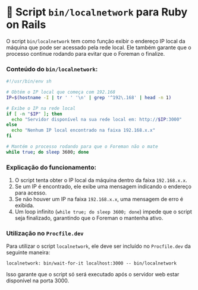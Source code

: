 # 📱 Script `bin/localnetwork` para Ruby on Rails
O script `bin/localnetwork` tem como função exibir o endereço IP local da máquina que pode ser acessado pela rede local. Ele também garante que o processo continue rodando para evitar que o Foreman o finalize.

### Conteúdo do `bin/localnetwork`:
```sh
#!/usr/bin/env sh

# Obtém o IP local que começa com 192.168
IP=$(hostname -I | tr ' ' '\n' | grep '^192\.168' | head -n 1)

# Exibe o IP na rede local
if [ -n "$IP" ]; then
  echo "Servidor disponível na sua rede local em: http://$IP:3000"
else
  echo "Nenhum IP local encontrado na faixa 192.168.x.x"
fi

# Mantém o processo rodando para que o Foreman não o mate
while true; do sleep 3600; done
```

### Explicação do funcionamento:
1. O script tenta obter o IP local da máquina dentro da faixa `192.168.x.x`.
2. Se um IP é encontrado, ele exibe uma mensagem indicando o endereço para acesso.
3. Se não houver um IP na faixa `192.168.x.x`, uma mensagem de erro é exibida.
4. Um loop infinito (`while true; do sleep 3600; done`) impede que o script seja finalizado, garantindo que o Foreman o mantenha ativo.

### Utilização no `Procfile.dev`
Para utilizar o script `localnetwork`, ele deve ser incluído no `Procfile.dev` da seguinte maneira:
```plaintext
localnetwork: bin/wait-for-it localhost:3000 -- bin/localnetwork
```
Isso garante que o script só será executado após o servidor web estar disponível na porta 3000.

